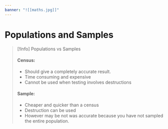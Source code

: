 ```yaml
---
banner: "![[maths.jpg]]"
---
```

# Populations and Samples 

> [!Info] Populations vs Samples 
> #### Census:
> - Should give a completely accurate result.
> - Time consuming and expensive
> - Cannot be used when testing involves destructions
> 
> #### Sample:
> - Cheaper and quicker than a census
> - Destruction can be used
> - However may be not was accurate because you have not sampled the entire population.